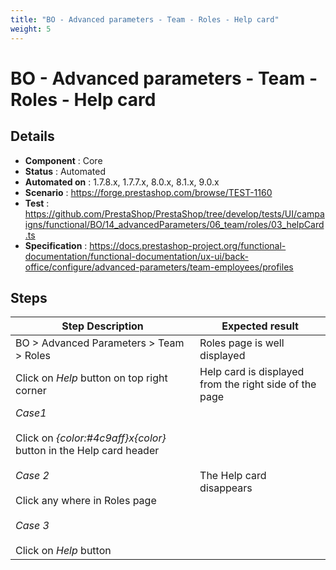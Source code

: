 ```yaml
---
title: "BO - Advanced parameters - Team - Roles - Help card"
weight: 5
---
```


# BO - Advanced parameters - Team - Roles - Help card
## Details
* **Component** : Core
* **Status** : Automated
* **Automated on** : 1.7.8.x, 1.7.7.x, 8.0.x, 8.1.x, 9.0.x
* **Scenario** : https://forge.prestashop.com/browse/TEST-1160
* **Test** : https://github.com/PrestaShop/PrestaShop/tree/develop/tests/UI/campaigns/functional/BO/14_advancedParameters/06_team/roles/03_helpCard.ts
* **Specification** : https://docs.prestashop-project.org/functional-documentation/functional-documentation/ux-ui/back-office/configure/advanced-parameters/team-employees/profiles

## Steps
| Step Description | Expected result |
| ----- | ----- |
| BO > Advanced Parameters > Team > Roles | Roles page is well displayed |
| Click on *Help* button on top right corner | Help card is displayed from the right side of the page |
| *Case1*<br><br>Click on *{color:#4c9aff}x{color}* button in the Help card header<br><br>*Case 2*<br><br>Click any where in Roles page<br><br>*Case 3* <br><br>Click on *Help* button | The Help card disappears |
